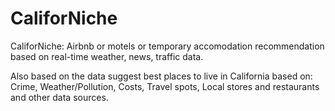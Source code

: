 # CaliforNiche

CaliforNiche: Airbnb or motels or temporary accomodation recommendation based on real-time weather, news, traffic data.

Also based on the data suggest best places to live in California based on: Crime, Weather/Pollution, Costs, Travel spots, Local stores and restaurants and other data sources.
